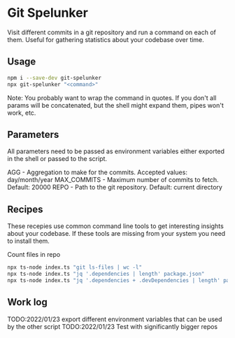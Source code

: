 # Git Spelunker

Visit different commits in a git repository and run a command on each of them.
Useful for gathering statistics about your codebase over time.


## Usage
```bash
npm i --save-dev git-spelunker
npx git-spelunker "<command>"
```
Note: You probably want to wrap the command in quotes. If you don't all params will be concatenated, but the shell might expand them, pipes won't work, etc.

## Parameters
All parameters need to be passed as environment variables either exported in the shell or passed to the script.

AGG - Aggregation to make for the commits. Accepted values: day/month/year
MAX_COMMITS - Maximum number of commits to fetch. Default: 20000
REPO - Path to the git repository. Default: current directory


## Recipes
These recepies use common command line tools to get interesting insights about your codebase.
If these tools are missing from your system you need to install them.

Count files in repo
```bash
npx ts-node index.ts "git ls-files | wc -l"
npx ts-node index.ts "jq '.dependencies | length' package.json"
npx ts-node index.ts "jq '.dependencies + .devDependencies | length' package.json"
```

## Work log

TODO:2022/01/23 export different environment variables that can be used by the other script
TODO:2022/01/23 Test with significantly bigger repos